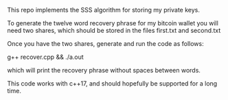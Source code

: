 This repo implements the SSS algorithm for storing my private keys.

To generate the twelve word recovery phrase for my bitcoin wallet you will need two shares, which should be stored in the files first.txt and second.txt

Once you have the two shares, generate and run the code as follows:

g++ recover.cpp && ./a.out

which will print the recovery phrase without spaces between words.

This code works with c++17, and should hopefully be supported for a long time.
